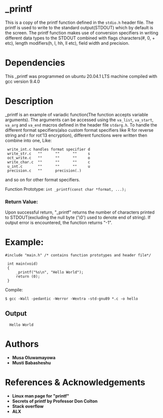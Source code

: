 # _printf
 This is a copy of the printf function defined in the `stdio.h` header file. The printf is used to write to the standard output(STDOUT) which by default is the screen. The printf function makes use of conversion specifiers in writing different data types to the STDOUT combined with flags characters(#, 0, + etc), length modifiers(h, l, hh, ll etc), field width and precision.

# Dependencies
 This _printf was programmed on ubuntu 20.04.1 LTS machine compiled with gcc version 9.4.0

# Description
 _printf is an example of variadic function(The function accepts variable arguments). The arguments can be accessed using the `va_list`, `va_start`, `va_arg` and `va_end` macros defined in the header file `stdarg.h`. To handle the different format specifiers(also custom format specifiers like R for reverse string and r for rot'13 encryption), different functions were written then combine into one, Like:
```
 write_int.c handles format specifier d
 write_str.c   ""      ""      ""     s
 oct_write.c   ""      ""      ""     o
 write_char.c  ""      ""      ""     c
 u_int.c       ""      ""      ""     u
 precision.c   ""      precision(.)
```
and so on for other format specifiers.
 
Function Prototype: `int _printf(const char *format, ...);`

### Return Value:
Upon successful return, "_printf" returns the  number of characters printed to STDOUT(excluding the null byte ('\0') used to denote end of string). If output error is encountered, the function returns "-1".

# Example:
 ```
 #include "main.h" /* contains function prototypes and header file*/

  int main(void)
  {
      _printf("%s\n", "Hello World");
      return (0);
  }
 ```
Compile:  
```
$ gcc -Wall -pedantic -Werror -Wextra -std-gnu89 *.c -o hello 
```
## Output
```
  Hello World
```
# Authors
* **Musa Oluwamayowa**
* **Musti Babasheshu**

# References & Acknowledgements
* **Linux man page for "printf"**
* **Secrets of printf by Professor Don Colton**
* **Stack overflow**
* **ALX**
